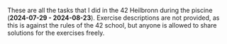 These are all the tasks that I did in the 42 Heilbronn during the piscine (**2024-07-29 - 2024-08-23**). Exercise descriptions are not provided, as this is against the rules of the 42 school, but anyone is allowed to share solutions for the exercises freely. 
